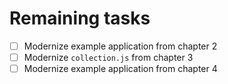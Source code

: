 # Remaining tasks

- [ ] Modernize example application from chapter 2
- [ ] Modernize `collection.js` from chapter 3
- [ ] Modernize example application from chapter 4
